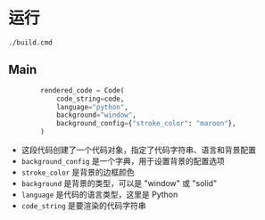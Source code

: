 # 运行
```shell
./build.cmd
```
## Main
```python
        rendered_code = Code(
            code_string=code,
            language="python",
            background="window",
            background_config={"stroke_color": "maroon"},
        )
```
- 这段代码创建了一个代码对象，指定了代码字符串、语言和背景配置
- `background_config` 是一个字典，用于设置背景的配置选项
- `stroke_color` 是背景的边框颜色
- `background` 是背景的类型，可以是 "window" 或 "solid"
- `language` 是代码的语言类型，这里是 Python
- `code_string` 是要渲染的代码字符串
